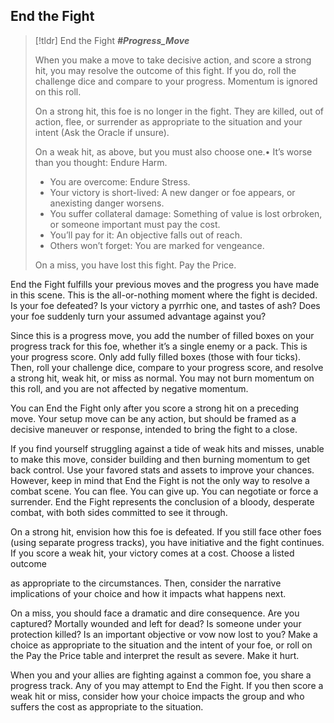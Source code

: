 ## End the Fight
>[!tldr] End the Fight
>***#Progress_Move***
>
>When you make a move to take decisive action, and score a strong hit, you may resolve the outcome of this fight. If you do, roll the challenge dice and compare to your progress. Momentum is ignored on this roll.
>
>On a strong hit, this foe is no longer in the fight. They are killed, out of action, flee, or surrender as appropriate to the situation and your intent (Ask the Oracle if unsure).
>
>On a weak hit, as above, but you must also choose one.• It’s worse than you thought: Endure Harm.
>- You are overcome: Endure Stress.
>- Your victory is short-lived: A new danger or foe appears, or anexisting danger worsens.
>- You suffer collateral damage: Something of value is lost orbroken, or someone important must pay the cost.
>- You’ll pay for it: An objective falls out of reach.
>- Others won’t forget: You are marked for vengeance. 
>
>On a miss, you have lost this fight. Pay the Price.

End the Fight fulfills your previous moves and the progress you have made in this scene. This is the all-or-nothing moment where the fight is decided. Is your foe defeated? Is your victory a pyrrhic one, and tastes of ash? Does your foe suddenly turn your assumed advantage against you?

Since this is a progress move, you add the number of filled boxes on your progress track for this foe, whether it’s a single enemy or a pack. This is your progress score. Only add fully filled boxes (those with four ticks). Then, roll your challenge dice, compare to your progress score, and resolve a strong hit, weak hit, or miss as normal. You may not burn momentum on this roll, and you are not affected by negative momentum.

You can End the Fight only after you score a strong hit on a preceding move. Your setup move can be any action, but should be framed as a decisive maneuver or response, intended to bring the fight to a close.

If you find yourself struggling against a tide of weak hits and misses, unable to make this move, consider building and then burning momentum to get back control. Use your favored stats and assets to improve your chances. However, keep in mind that End the Fight is not the only way to resolve a combat scene. You can flee. You can give up. You can negotiate or force a surrender. End the Fight represents the conclusion of a bloody, desperate combat, with both sides committed to see it through.

On a strong hit, envision how this foe is defeated. If you still face other foes (using separate progress tracks), you have initiative and the fight continues. If you score a weak hit, your victory comes at a cost. Choose a listed outcome

as appropriate to the circumstances. Then, consider the narrative implications of your choice and how it impacts what happens next.

On a miss, you should face a dramatic and dire consequence. Are you captured? Mortally wounded and left for dead? Is someone under your protection killed? Is an important objective or vow now lost to you? Make a choice as appropriate to the situation and the intent of your foe, or roll on the Pay the Price table and interpret the result as severe. Make it hurt.

When you and your allies are fighting against a common foe, you share a progress track. Any of you may attempt to End the Fight. If you then score a weak hit or miss, consider how your choice impacts the group and who suffers the cost as appropriate to the situation.